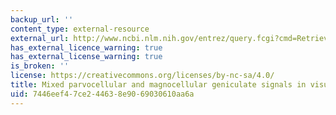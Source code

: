 ```yaml
---
backup_url: ''
content_type: external-resource
external_url: http://www.ncbi.nlm.nih.gov/entrez/query.fcgi?cmd=Retrieve&db=PubMed&dopt=Citation&list_uids=1508271
has_external_licence_warning: true
has_external_license_warning: true
is_broken: ''
license: https://creativecommons.org/licenses/by-nc-sa/4.0/
title: Mixed parvocellular and magnocellular geniculate signals in visual area v4
uid: 7446eef4-7ce2-4463-8e90-69030610aa6a
---
```

